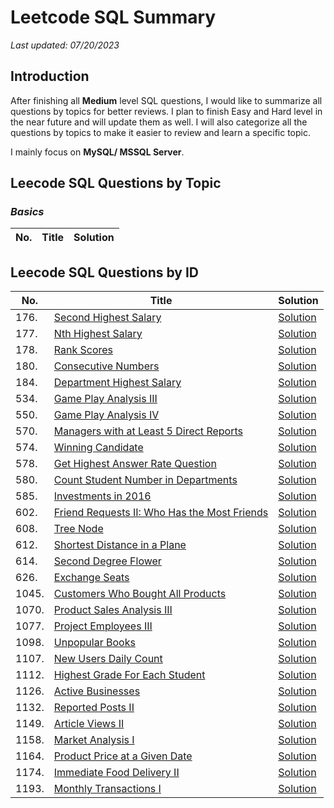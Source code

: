 # Leetcode SQL Summary
*Last updated: 07/20/2023*

## Introduction
After finishing all **Medium** level SQL questions, I would like to summarize all questions by topics for better reviews.
I plan to finish Easy and Hard level in the near future and will update them as well. I will also categorize all the questions by topics to make it easier to review and learn a specific topic.

I mainly focus on **MySQL/ MSSQL Server**.

## Leecode SQL Questions by Topic
### *Basics*

| No. | Title | Solution |
| --- | ----- | -------- |

## Leecode SQL Questions by ID
| No. | Title | Solution |
| --- | ----- | -------- |
| 176. | [Second Highest Salary](https://leetcode.com/problems/second-highest-salary/) | [Solution](Subquery/176_Second_Highest_Salary.sql) |
| 177. | [Nth Highest Salary](https://leetcode.com/problems/nth-highest-salary/) | [Solution](BeginEnd/177_Nth_Highest_Salary.sql) |
| 178. | [Rank Scores](https://leetcode.com/problems/rank-scores/) | [Solution](WindowFunction/178_Rank_Scores.sql) |
| 180. | [Consecutive Numbers](https://leetcode.com/problems/consecutive-numbers/) | [Solution](WindowFunction/180_Consecutive_Numbers.sql) |
| 184. | [Department Highest Salary](https://leetcode.com/problems/department-highest-salary/) | [Solution](WindowFunction/184_Department_Highest_Salary.sql) |
| 534. | [Game Play Analysis III](https://leetcode.com/problems/game-play-analysis-iv/) | [Solution](WindowFunction/534_Game_Play_Analysis_III.sql) |
| 550. | [Game Play Analysis IV](https://leetcode.com/problems/game-play-analysis-iii/) | [Solution](Subquery/550_Game_Play_Analysis_IV.sql) |
| 570. | [Managers with at Least 5 Direct Reports](https://leetcode.com/problems/managers-with-at-least-5-direct-reports/) | [Solution](Subquery/570_Managers_With_At_Least_5_Direct_Reports.sql) |
| 574. | [Winning Candidate](https://leetcode.com/problems/winning-candidate/) | [Solution](Join/574_Winning_Candidate.sql) |
| 578. | [Get Highest Answer Rate Question](https://leetcode.com/problems/get-highest-answer-rate-question/) | [Solution](Join/578_Get_Highest_Answer_Rate_Question.sql) |
| 580. | [Count Student Number in Departments](https://leetcode.com/problems/count-student-number-in-departments/) | [Solution](Join/580_Count_Student_Number_in_Departments.sql) |
| 585. | [Investments in 2016](https://leetcode.com/problems/investments-in-2016/) | [Solution](Join/585_Investments_in_2016.sql) |
| 602. | [Friend Requests II: Who Has the Most Friends](https://leetcode.com/problems/friend-requests-ii-who-has-the-most-friends/) | [Solution](Subquery/602_Friend_Requests_II_Who_Has_the_Most_Friends.sql) |
| 608. | [Tree Node](https://leetcode.com/problems/tree-node/) | [Solution](CaseWhen/608_Tree_Node.sql) |
| 612. | [Shortest Distance in a Plane](https://leetcode.com/problems/shortest-distance-in-a-plane/) | [Solution](Join/612_Shortest_Distance_in_a_Plane.sql) |
| 614. | [Second Degree Flower](https://leetcode.com/problems/second-degree-follower/) | [Solution](Join/614_Second_Degree_Follower.sql) |
| 626. | [Exchange Seats](https://leetcode.com/problems/exchange-seats/) | [Solution](CaseWhen/626_Exchange_Seats.sql) |
| 1045. | [Customers Who Bought All Products](https://leetcode.com/problems/customers-who-bought-all-products/) | [Solution](Subquery/1045_Customers_Who_Bought_All_Products.sql) |
| 1070. | [Product Sales Analysis III](https://leetcode.com/problems/product-sales-analysis-iii/) | [Solution](Subquery/1070_Product_Sales_Analysis_III.sql) |
| 1077. | [Project Employees III](https://leetcode.com/problems/project-employees-iii/) | [Solution](Subquery/1077_Project_Employees_III.sql) |
| 1098. | [Unpopular Books](https://leetcode.com/problems/unpopular-books/) | [Solution](Join/1098_Unpopular_Books.sql) |
| 1107. | [New Users Daily Count](https://leetcode.com/problems/new-users-daily-count/) | [Solution](Subquery/1107_New_Users_Daily_Count.sql) |
| 1112. | [Highest Grade For Each Student](https://leetcode.com/problems/highest-grade-for-each-student/) | [Solution](Subquery/1112_Highest_Grade_For_Each_Student.sql) |
| 1126. | [Active Businesses](https://leetcode.com/problems/active-businesses/) | [Solution](Subquery/1126_Active_Businesses.sql) |
| 1132. | [Reported Posts II](https://leetcode.com/problems/reported-posts-ii/) | [Solution](Subquery/1132_Reported_Posts_II.sql) |
| 1149. | [Article Views II](https://leetcode.com/problems/article-views-ii/) | [Solution](Basics/1149_Article_Views_II.sql) |
| 1158. | [Market Analysis I](https://leetcode.com/problems/market-analysis-i/) | [Solution](Join/1158_Market_Analysis_I.sql) |
| 1164. | [Product Price at a Given Date](https://leetcode.com/problems/product-price-at-a-given-date/) | [Solution](Join/1164_Product_Price_at_a_Given_Date.sql) |
| 1174. | [Immediate Food Delivery II](https://leetcode.com/problems/immediate-food-delivery-ii/) | [Solution](Join/1174_Immediate_Food_Delivery_II.sql) |
| 1193. | [Monthly Transactions I](https://leetcode.com/problems/monthly-transactions-i/) | [Solution](Join/1193_Monthly_Transactions_I.sql) |

